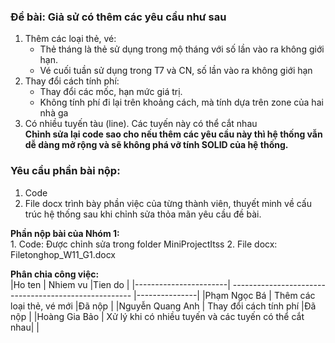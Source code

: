 ### Đề bài: Giả sử có thêm các yêu cầu như sau
1. Thêm các loại thẻ, vé:
	*	Thẻ tháng là thẻ sử dụng trong mộ tháng với số lần vào ra không giới hạn.
	*	Vé cuối tuần sử dụng trong T7 và CN, số lần vào ra không giới hạn
2. Thay đổi cách tính phí:
	*	Thay đổi các mốc, hạn mức giá trị.
	*	Không tính phí đi lại trên khoảng cách, mà tính dựa trên zone của hai nhà ga
3. Có nhiều tuyến tàu (line). Các tuyến này có thể cắt nhau  
**Chỉnh sửa lại code sao cho nếu thêm các yêu cầu này thì hệ thống vẫn dễ dàng mở rộng và sẽ không phá vỡ tính SOLID của hệ thống.**
### Yêu cầu phần bài nộp:
1. Code
2. File docx trình bày phần việc của từng thành viên, thuyết minh về cấu trúc hệ thống sau khi chỉnh sửa thỏa mãn yêu cầu đề bài.

**Phần nộp bài của Nhóm 1:**  
	1. Code: Được chỉnh sửa trong folder MiniProjectItss
	2. File docx: Filetonghop_W11_G1.docx

**Phân chia công việc:**  
|Ho ten        		| Nhiem vu           					|Tien do	|
|-----------------------| ----------------------------------------------------- |---------------|
|Phạm Ngọc Bá		| Thêm các loại thẻ, vé mới 				|Đã nộp	|
|Nguyễn Quang Anh	| Thay đổi cách tính phí  				|Đã nộp	|
|Hoàng Gia Bảo		| Xử lý khi có nhiều tuyến và các tuyến có thể cắt nhau|		|
